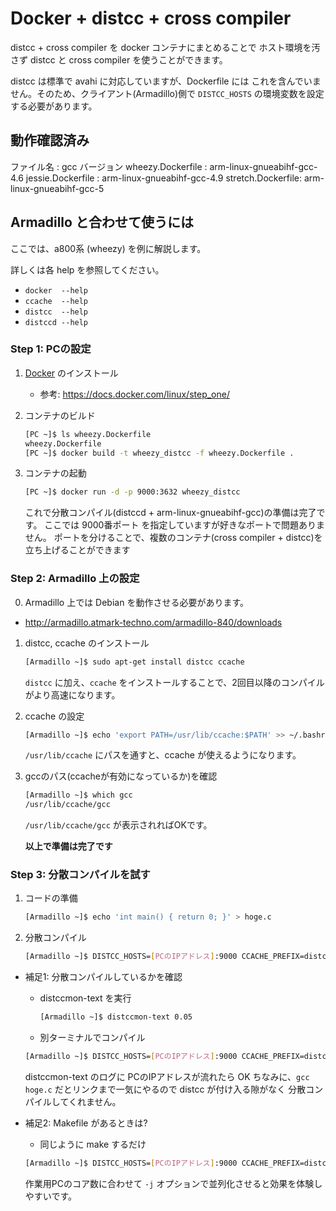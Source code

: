 # Docker + distcc + cross compiler

distcc + cross compiler を docker コンテナにまとめることで
ホスト環境を汚さず distcc と cross compiler を使うことができます。

distcc は標準で avahi に対応していますが、Dockerfile には
これを含んでいません。そのため、クライアント(Armadillo)側で
`DISTCC_HOSTS` の環境変数を設定する必要があります。

## 動作確認済み

ファイル名        : gcc バージョン
wheezy.Dockerfile : arm-linux-gnueabihf-gcc-4.6
jessie.Dockerfile : arm-linux-gnueabihf-gcc-4.9
stretch.Dockerfile: arm-linux-gnueabihf-gcc-5

## Armadillo と合わせて使うには

ここでは、a800系 (wheezy) を例に解説します。

詳しくは各 help を参照してください。
- `docker  --help`
- `ccache  --help`
- `distcc  --help`
- `distccd --help`

### Step 1: PCの設定

1. [Docker](https://www.docker.com/) のインストール
   - 参考: https://docs.docker.com/linux/step_one/

2. コンテナのビルド
    ```sh
    [PC ~]$ ls wheezy.Dockerfile
    wheezy.Dockerfile
    [PC ~]$ docker build -t wheezy_distcc -f wheezy.Dockerfile .
    ```
3. コンテナの起動
    ```sh
    [PC ~]$ docker run -d -p 9000:3632 wheezy_distcc
    ```
    これで分散コンパイル(distccd + arm-linux-gnueabihf-gcc)の準備は完了です。
    ここでは 9000番ポート を指定していますが好きなポートで問題ありません。
    ポートを分けることで、複数のコンテナ(cross compiler + distcc)を
    立ち上げることができます

### Step 2: Armadillo 上の設定

0. Armadillo 上では Debian を動作させる必要があります。
  - http://armadillo.atmark-techno.com/armadillo-840/downloads

1. distcc, ccache のインストール
    ```sh
    [Armadillo ~]$ sudo apt-get install distcc ccache
    ```
   `distcc` に加え、`ccache` をインストールすることで、2回目以降のコンパイルがより高速になります。

2. ccache の設定
    ```sh
    [Armadillo ~]$ echo 'export PATH=/usr/lib/ccache:$PATH' >> ~/.bashrc
    ```
    `/usr/lib/ccache` にパスを通すと、ccache が使えるようになります。

3. gccのパス(ccacheが有効になっているか)を確認
    ```sh
    [Armadillo ~]$ which gcc
    /usr/lib/ccache/gcc
    ```
    `/usr/lib/ccache/gcc` が表示されればOKです。


     **以上で準備は完了です**

### Step 3: 分散コンパイルを試す

1. コードの準備
    ```sh
    [Armadillo ~]$ echo 'int main() { return 0; }' > hoge.c
    ```

2. 分散コンパイル
    ```sh
    [Armadillo ~]$ DISTCC_HOSTS=[PCのIPアドレス]:9000 CCACHE_PREFIX=distcc gcc -c hoge.c
    ```

- 補足1: 分散コンパイルしているかを確認
   - distccmon-text を実行
      ```sh
      [Armadillo ~]$ distccmon-text 0.05
      ```
   - 別ターミナルでコンパイル
    ```sh
    [Armadillo ~]$ DISTCC_HOSTS=[PCのIPアドレス]:9000 CCACHE_PREFIX=distcc gcc -c hoge.c
    ```

    distccmon-text のログに PCのIPアドレスが流れたら OK
    ちなみに、`gcc hoge.c` だとリンクまで一気にやるので distcc が付け入る隙がなく
    分散コンパイルしてくれません。

- 補足2: Makefile があるときは?
    - 同じように make するだけ
    ```sh
    [Armadillo ~]$ DISTCC_HOSTS=[PCのIPアドレス]:9000 CCACHE_PREFIX=distcc make -j16
    ```
    作業用PCのコア数に合わせて `-j` オプションで並列化させると効果を体験しやすいです。

